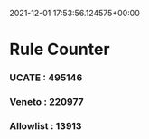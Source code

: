 2021-12-01 17:53:56.124575+00:00
# Rule Counter 
 ### UCATE : 495146

 ### Veneto : 220977

 ### Allowlist : 13913